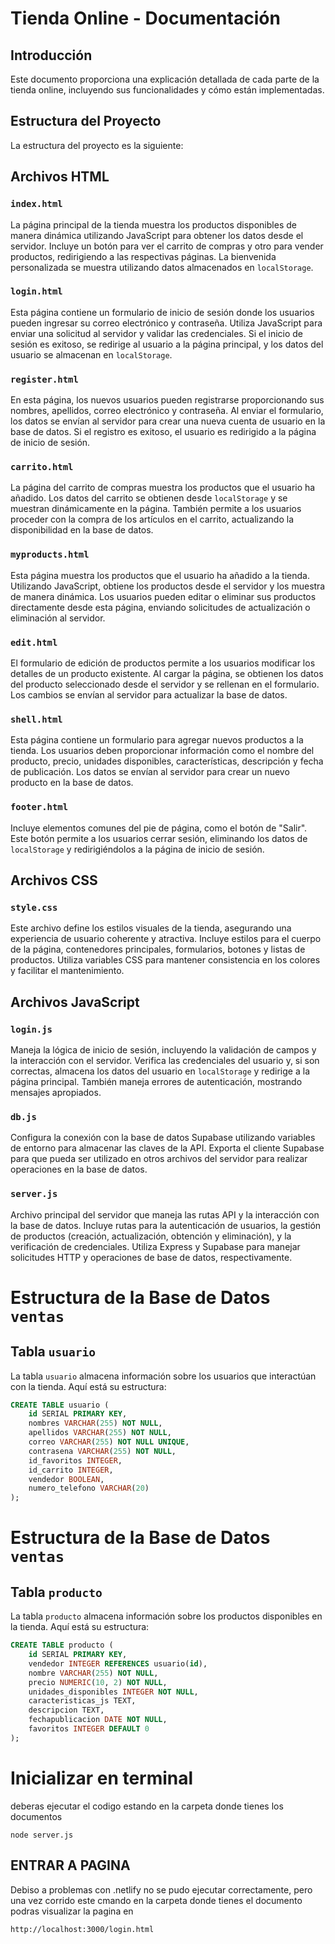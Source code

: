 # Tienda Online - Documentación

## Introducción
Este documento proporciona una explicación detallada de cada parte de la tienda online, incluyendo sus funcionalidades y cómo están implementadas.

## Estructura del Proyecto
La estructura del proyecto es la siguiente:


## Archivos HTML

### `index.html`
La página principal de la tienda muestra los productos disponibles de manera dinámica utilizando JavaScript para obtener los datos desde el servidor. Incluye un botón para ver el carrito de compras y otro para vender productos, redirigiendo a las respectivas páginas. La bienvenida personalizada se muestra utilizando datos almacenados en `localStorage`.

### `login.html`
Esta página contiene un formulario de inicio de sesión donde los usuarios pueden ingresar su correo electrónico y contraseña. Utiliza JavaScript para enviar una solicitud al servidor y validar las credenciales. Si el inicio de sesión es exitoso, se redirige al usuario a la página principal, y los datos del usuario se almacenan en `localStorage`.

### `register.html`
En esta página, los nuevos usuarios pueden registrarse proporcionando sus nombres, apellidos, correo electrónico y contraseña. Al enviar el formulario, los datos se envían al servidor para crear una nueva cuenta de usuario en la base de datos. Si el registro es exitoso, el usuario es redirigido a la página de inicio de sesión.

### `carrito.html`
La página del carrito de compras muestra los productos que el usuario ha añadido. Los datos del carrito se obtienen desde `localStorage` y se muestran dinámicamente en la página. También permite a los usuarios proceder con la compra de los artículos en el carrito, actualizando la disponibilidad en la base de datos.

### `myproducts.html`
Esta página muestra los productos que el usuario ha añadido a la tienda. Utilizando JavaScript, obtiene los productos desde el servidor y los muestra de manera dinámica. Los usuarios pueden editar o eliminar sus productos directamente desde esta página, enviando solicitudes de actualización o eliminación al servidor.

### `edit.html`
El formulario de edición de productos permite a los usuarios modificar los detalles de un producto existente. Al cargar la página, se obtienen los datos del producto seleccionado desde el servidor y se rellenan en el formulario. Los cambios se envían al servidor para actualizar la base de datos.

### `shell.html`
Esta página contiene un formulario para agregar nuevos productos a la tienda. Los usuarios deben proporcionar información como el nombre del producto, precio, unidades disponibles, características, descripción y fecha de publicación. Los datos se envían al servidor para crear un nuevo producto en la base de datos.

### `footer.html`
Incluye elementos comunes del pie de página, como el botón de "Salir". Este botón permite a los usuarios cerrar sesión, eliminando los datos de `localStorage` y redirigiéndolos a la página de inicio de sesión.

## Archivos CSS

### `style.css`
Este archivo define los estilos visuales de la tienda, asegurando una experiencia de usuario coherente y atractiva. Incluye estilos para el cuerpo de la página, contenedores principales, formularios, botones y listas de productos. Utiliza variables CSS para mantener consistencia en los colores y facilitar el mantenimiento.

## Archivos JavaScript

### `login.js`
Maneja la lógica de inicio de sesión, incluyendo la validación de campos y la interacción con el servidor. Verifica las credenciales del usuario y, si son correctas, almacena los datos del usuario en `localStorage` y redirige a la página principal. También maneja errores de autenticación, mostrando mensajes apropiados.

### `db.js`
Configura la conexión con la base de datos Supabase utilizando variables de entorno para almacenar las claves de la API. Exporta el cliente Supabase para que pueda ser utilizado en otros archivos del servidor para realizar operaciones en la base de datos.

### `server.js`
Archivo principal del servidor que maneja las rutas API y la interacción con la base de datos. Incluye rutas para la autenticación de usuarios, la gestión de productos (creación, actualización, obtención y eliminación), y la verificación de credenciales. Utiliza Express y Supabase para manejar solicitudes HTTP y operaciones de base de datos, respectivamente.

# Estructura de la Base de Datos `ventas`

## Tabla `usuario`
La tabla `usuario` almacena información sobre los usuarios que interactúan con la tienda. Aquí está su estructura:

```sql
CREATE TABLE usuario (
    id SERIAL PRIMARY KEY,
    nombres VARCHAR(255) NOT NULL,
    apellidos VARCHAR(255) NOT NULL,
    correo VARCHAR(255) NOT NULL UNIQUE,
    contrasena VARCHAR(255) NOT NULL,
    id_favoritos INTEGER,
    id_carrito INTEGER,
    vendedor BOOLEAN,
    numero_telefono VARCHAR(20)
);
```
# Estructura de la Base de Datos `ventas`

## Tabla `producto`
La tabla `producto` almacena información sobre los productos disponibles en la tienda. Aquí está su estructura:

```sql
CREATE TABLE producto (
    id SERIAL PRIMARY KEY,
    vendedor INTEGER REFERENCES usuario(id),
    nombre VARCHAR(255) NOT NULL,
    precio NUMERIC(10, 2) NOT NULL,
    unidades_disponibles INTEGER NOT NULL,
    caracteristicas_js TEXT,
    descripcion TEXT,
    fechapublicacion DATE NOT NULL,
    favoritos INTEGER DEFAULT 0
);
```
#   Inicializar en terminal
deberas ejecutar el codigo estando en la carpeta donde tienes los documentos

```
node server.js
```

## ENTRAR A PAGINA
Debiso a problemas con .netlify no se pudo ejecutar correctamente, pero una vez corrido este cmando en la carpeta donde tienes el documento podras visualizar la pagina en 
```
http://localhost:3000/login.html
```
